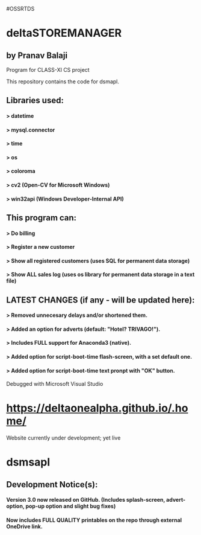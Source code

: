 #OSSRTDS
# deltaSTOREMANAGER
## by Pranav Balaji
Program for CLASS-XI CS project

This repository contains the code for dsmapl.

## Libraries used:
#### > datetime
#### > mysql.connector 
#### > time 
#### > os
#### > coloroma
#### > cv2 (Open-CV for Microsoft Windows)
#### > win32api (Windows Developer-Internal API)


## This program can:
#### > Do billing

#### > Register a new customer

#### > Show all registered customers (uses SQL for permanent data storage)

#### > Show ALL sales log (uses os library for permanent data storage in a text file)

## LATEST CHANGES (if any - will be updated here):
#### > Removed unnecesary delays and/or shortened them.

#### > Added an option for adverts (default: "Hotel? TRIVAGO!").

#### > Includes FULL support for Anaconda3 (native).

#### > Added option for script-boot-time flash-screen, with a set default one.

#### > Added option for script-boot-time text pronpt with "OK" button.


Debugged with Microsoft Visual Studio

# https://deltaonealpha.github.io/.home/
Website currently under development; yet live

# dsmsapl


## Development Notice(s):
#### Version 3.0 now released on GitHub. (Includes splash-screen, advert-option, pop-up option and slight bug fixes)
#### Now includes FULL QUALITY printables on the repo through external OneDrive link.
